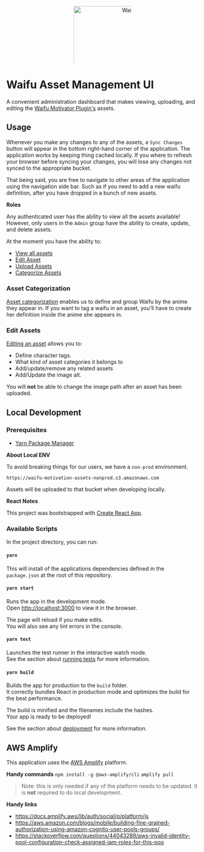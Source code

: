 <p align="center"><img style="max-width: 150px; max-height: 150px; object-fit: contain" src="https://media1.tenor.com/images/0dae54a91ebefe6dcd0dd2250ffb4aa7/tenor.gif?itemid=16026778" height="424px" alt="Waifu Motivator Plugin Logo"></p>


# Waifu Asset Management UI

A convenient administration dashboard that makes viewing, uploading, and editing the [Waifu Motivator Plugin's](https://github.com/waifu-motivator/waifu-motivator-plugin) assets.

## Usage

Whenever you make any changes to any of the assets, a `Sync Changes` button will appear in the bottom right-hand corner of the application.
The application works by keeping thing cached locally. 
If you where to refresh your browser before syncing your changes, you will lose any changes not synced to the appropriate bucket.

That being said, you are free to navigate to other areas of the application using the navigation side bar.
Such as if you need to add a new waifu definition, after you have dropped in a bunch of new assets.

**Roles**

Any authenticated user has the ability to view all the assets available!
However, only users in the `Admin` group have the ability to create, update, and delete assets.

At the moment you have the ability to:

- [View all assets](https://waifu-management.unthrottled.io/)
- [Edit Asset](https://waifu-management.unthrottled.io/assets/view/185cb47ce6b0e5157d3bb7b66b79e35a)
- [Upload Assets](https://waifu-management.unthrottled.io/asset/upload)
- [Categorize Assets](https://waifu-management.unthrottled.io/character/definition)

### Asset Categorization

[Asset categorization](https://waifu-management.unthrottled.io/character/definition) enables us to define and group Waifu by the anime they appear in.
If you want to tag a waifu in an asset, you'll have to create her definition inside the anime she appears in.

### Edit Assets

[Editing an asset](https://waifu-management.unthrottled.io/assets/view/185cb47ce6b0e5157d3bb7b66b79e35a) allows you to:

- Define character tags.
- What kind of asset categories it belongs to
- Add/update/remove any related assets
- Add/Update the image alt.

You will **not** be able to change the image path after an asset has been uploaded.

## Local Development

### Prerequisites

- [Yarn Package Manager](https://classic.yarnpkg.com/en/docs/install/#debian-stable)

**About Local ENV**

To avoid breaking things for our users, we have a `non-prod` environment.

    https://waifu-motivation-assets-nonprod.s3.amazonaws.com

Assets will be uploaded to that bucket when developing locally.

**React Notes**

This project was bootstrapped with [Create React App](https://github.com/facebook/create-react-app).

### Available Scripts

In the project directory, you can run:

#### `yarn`

This will install of the applications dependencies defined in the `package.json` at the root of this repository.

#### `yarn start`

Runs the app in the development mode.\
Open [http://localhost:3000](http://localhost:3000) to view it in the browser.

The page will reload if you make edits.\
You will also see any lint errors in the console.

#### `yarn test`

Launches the test runner in the interactive watch mode.\
See the section about [running tests](https://facebook.github.io/create-react-app/docs/running-tests) for more information.

#### `yarn build`

Builds the app for production to the `build` folder.\
It correctly bundles React in production mode and optimizes the build for the best performance.

The build is minified and the filenames include the hashes.\
Your app is ready to be deployed!

See the section about [deployment](https://facebook.github.io/create-react-app/docs/deployment) for more information.

## AWS Amplify 

This application uses the [AWS Amplify](https://aws.amazon.com/amplify/) platform.

**Handy commands**
`npm install -g @aws-amplify/cli`
`amplify pull`

> Note: this is only needed if any of the platform needs to be updated. It is **not** required to do local development.

**Handy links**

- https://docs.amplify.aws/lib/auth/social/q/platform/js
- https://aws.amazon.com/blogs/mobile/building-fine-grained-authorization-using-amazon-cognito-user-pools-groups/
- https://stackoverflow.com/questions/44043289/aws-invalid-identity-pool-configuration-check-assigned-iam-roles-for-this-poo
